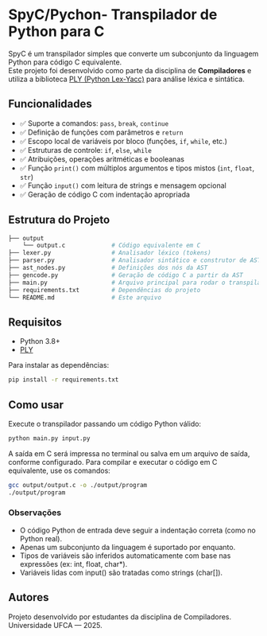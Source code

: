 # SpyC/Pychon- Transpilador de Python para C

SpyC é um transpilador simples que converte um subconjunto da linguagem Python para código C equivalente.  
Este projeto foi desenvolvido como parte da disciplina de **Compiladores** e utiliza a biblioteca [PLY (Python Lex-Yacc)](https://www.dabeaz.com/ply/) para análise léxica e sintática.

## Funcionalidades

- ✅ Suporte a comandos: `pass`, `break`, `continue`
- ✅ Definição de funções com parâmetros e `return`
- ✅ Escopo local de variáveis por bloco (funções, `if`, `while`, etc.)
- ✅ Estruturas de controle: `if`, `else`, `while`
- ✅ Atribuições, operações aritméticas e booleanas
- ✅ Função `print()` com múltiplos argumentos e tipos mistos (`int`, `float`, `str`)
- ✅ Função `input()` com leitura de strings e mensagem opcional
- ✅ Geração de código C com indentação apropriada

## Estrutura do Projeto
```bash
├── output
    └── output.c             # Código equivalente em C
├── lexer.py                 # Analisador léxico (tokens)
├── parser.py                # Analisador sintático e construtor de AST
├── ast_nodes.py             # Definições dos nós da AST
├── gencode.py               # Geração de código C a partir da AST
├── main.py                  # Arquivo principal para rodar o transpilador
├── requirements.txt         # Dependências do projeto
└── README.md                # Este arquivo
```

## Requisitos

- Python 3.8+
- [PLY](https://pypi.org/project/ply/)

Para instalar as dependências:

```bash
pip install -r requirements.txt
```

## Como usar
Execute o transpilador passando um código Python válido:

```bash
python main.py input.py
```
A saída em C será impressa no terminal ou salva em um arquivo de saída, conforme configurado. Para compilar e executar o código em C equivalente, use os comandos:
```bash
gcc output/output.c -o ./output/program
./output/program
```


### Observações
- O código Python de entrada deve seguir a indentação correta (como no Python real).
- Apenas um subconjunto da linguagem é suportado por enquanto.
- Tipos de variáveis são inferidos automaticamente com base nas expressões (ex: int, float, char*).
- Variáveis lidas com input() são tratadas como strings (char[]).

## Autores
Projeto desenvolvido por estudantes da disciplina de Compiladores.
Universidade UFCA — 2025.
